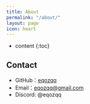 ```yaml
---
title: About
permalink: "/about/"
layout: page
icon: heart
---
```


* content
{:toc}

## Contact

* GitHub：[eqozqq](https://github.com/eqozqq)
* Email：eqozqq@gmail.com
* Discord: @eqozqq
